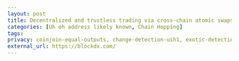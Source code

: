 ```yaml
---
layout: post
title: Decentralized and trustless trading via cross-chain atomic swaps - Block DX
categories: [Uh oh address likely known, Chain Hopping]
tags: 
privacy: coinjoin-equal-outputs, change-detection-uih1, exotic-detection-uih2, self-transfer, change-detection-script-types, change-detection-precision, internal-address-reuse
external_url: https://blockdx.com/
---
```

